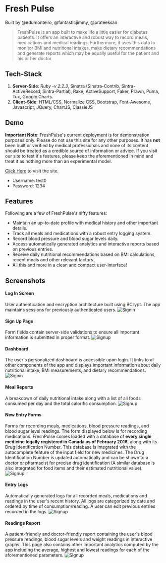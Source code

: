 # Fresh Pulse

Built by @edumonteiro, @fantasticjimmy, @prateeksan

>FreshPulse is an app built to make life a little easier for diabetes patients. It offers an interactive and robust way to record meals, medications and medical readings. Furthermore, it uses this data to monitor BMI and nutritional intakes, make dietary recommendations and generate reports which may be equally useful for the patient and his or her doctor. 

## Tech-Stack

1. __Server-Side__: _Ruby -v 2.2.3_, Sinatra (Sinatra-Contrib, Sintra-ActiveRecord, Sintra-Partial), Rake, ActiveSupport, Faker, Prawn, Puma, Tux, Google Charts.
2. __Client-Side__: HTML/CSS, Normalize CSS, Bootstrap, Font-Awesome, Javascript, JQuery, ChartJS, ClassieJS

## Demo

__Important Note__: FreshPulse's current deployment is for demonstration purposes only. Please do not use this site for any other purposes. It has __not__ been built or verified by medical professionals and none of its content should be treated as a credible source of information or advice. If you visit our site to test it's features, please keep the aforementioned in mind and treat it as nothing more than an experimental model.

[Click Here](http://freshpulse.herokuapp.com/)  to visit the site.

+ Username: test0
+ Password: 1234

## Features

Following are a few of FreshPulse's nifty features:

+ Maintain an up-to-date profile with medical history and other important details.
+ Track all meals and medications with a robust entry logging system.
+ Record blood pressure and blood sugar levels daily.
+ Access automatically generated analytics and interactive reports based on previous entries.
+ Receive daily nutritional recommendations based on BMI calculations, recent meals and other relevant factors. 
+ All this and more in a clean and compact user-interface!

## Screenshots

#### Log In Screen

User authentication and encryption architecture built using BCrypt. The app maintains sessions for previously authenticated users. 
![Signin](https://s3.amazonaws.com/freshpulse/readme_images/1_signin.jpg)

#### Sign Up Page

Form fields contain server-side validations to ensure all important information is submitted in proper format.
![Signup](https://s3.amazonaws.com/freshpulse/readme_images/2_signup.jpg)

#### Dashboard

The user's personalized dashboard is accessible upon login. It links to all other components of the app and displays important information about daily nutritional intake, BMI measurements, and dietary recommendations.
![Signin](https://s3.amazonaws.com/freshpulse/readme_images/3_dashboard.jpg)

#### Meal Reports

A breakdown of daily nutritional intake along with a list of all foods consumed per day and the total calorific consumption. 
![Signup](https://s3.amazonaws.com/freshpulse/readme_images/4_meal_reports.jpg)

#### New Entry Forms

Forms for recording meals, medications, blood pressure readings, and blood sugar level readings. The form displayed below is for recording medications. FreshPulse comes loaded with a database of **every single medicine legally registered in Canada as of February 2016**, along with its Drug Identification Number. This database is integrated with the autocomplete feature of the input field for new medicines. The Drug Identification Number is updated automatically and can be shown to a doctor or pharmacist for precise drug identification (A similar database is also integrated for food items and their estimated nutritional value).
![Signup](https://s3.amazonaws.com/freshpulse/readme_images/5_autocomplete.jpg)

#### Entry Logs

Automatically generated logs for all recorded meals, medications and readings in the user's recent history. All logs are categorized by date and ordered by time of consumption/reading. A user can edit previous entries recorded in the logs. 
![Signup](https://s3.amazonaws.com/freshpulse/readme_images/6_foods_index.jpg)

#### Readings Report

A patient-friendly and doctor-friendly report containing the user's blood pressure readings, blood sugar levels and weight readings in interactive graphs. This page also contains other important analytics computed by the app including the average, highest and lowest readings for each of the aforementioned parameters.
![Signup](https://s3.amazonaws.com/freshpulse/readme_images/7_readings.jpg)